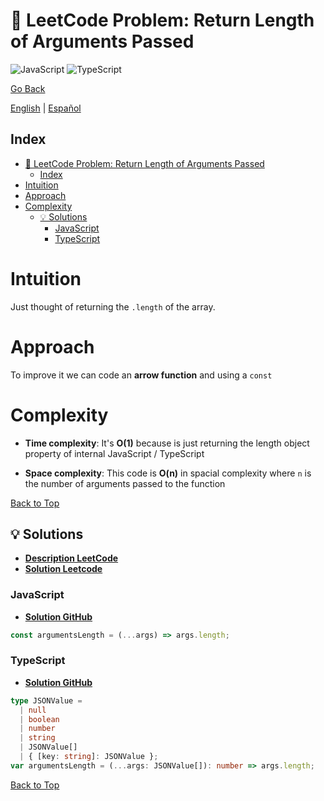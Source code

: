 # 🤔 LeetCode Problem: Return Length of Arguments Passed

![JavaScript](https://img.shields.io/badge/JavaScript-F7DF1E?logo=javascript&logoColor=black)
![TypeScript](https://img.shields.io/badge/TypeScript-3178C6?logo=typescript&logoColor=white)

[Go Back](../README.md)

[English](./2703.ReturnLengthOfArgumentsPassed.md) | [Español](./2703.ReturnLengthOfArgumentsPassed-es.md)

## Index

- [🤔 LeetCode Problem: Return Length of Arguments Passed](#-leetcode-problem-return-length-of-arguments-passed)
  - [Index](#index)
- [Intuition](#intuition)
- [Approach](#approach)
- [Complexity](#complexity)
  - [💡 Solutions](#-solutions)
    - [JavaScript](#javascript)
    - [TypeScript](#typescript)

# Intuition

Just thought of returning the `.length` of the array.

# Approach

To improve it we can code an **arrow function** and using a `const`

# Complexity

- **Time complexity**:
It's **O(1)** because is just returning the length object property of internal JavaScript / TypeScript

- **Space complexity**:
This code is **O(n)** in spacial complexity where `n` is the number of arguments passed to the function

[Back to Top](#index)

## 💡 Solutions

- **[Description LeetCode](https://leetcode.com/problems/return-length-of-arguments-passed/)**
- **[Solution Leetcode](https://leetcode.com/problems/return-length-of-arguments-passed/solutions/6540292/easiest-leetcode-problem-ever-by-danielp-gnpg/)**

### JavaScript

- **[Solution GitHub](../solutions/JavaScript/2703.ReturnLengthOfArgumentsPassed.js)**

```javascript
const argumentsLength = (...args) => args.length;
```

### TypeScript

- **[Solution GitHub](../solutions/TypeScript/2703.ReturnLengthOfArgumentsPassed.ts)**

```typescript
type JSONValue =
  | null
  | boolean
  | number
  | string
  | JSONValue[]
  | { [key: string]: JSONValue };
var argumentsLength = (...args: JSONValue[]): number => args.length;
```

[Back to Top](#index)

